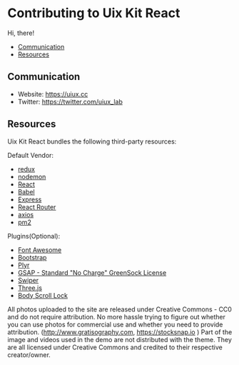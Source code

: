 # Contributing to Uix Kit React

Hi, there!

* [Communication](#communication)
* [Resources](#res)

<a name="communication"></a>
## Communication

* Website: https://uiux.cc
* Twitter: https://twitter.com/uiux_lab


<a name="res"></a>
## Resources

Uix Kit React bundles the following third-party resources:


Default Vendor:

- [redux](https://redux.js.org/)
- [nodemon](https://nodemon.io/)
- [React](https://reactjs.org/)
- [Babel](https://babeljs.io/)
- [Express](http://expressjs.com/)
- [React Router](https://reacttraining.com/react-router/web/guides/quick-start/)
- [axios](https://github.com/axios/axios)
- [pm2](https://pm2.keymetrics.io/)


Plugins(Optional):

- [Font Awesome](http://fontawesome.io)
- [Bootstrap](http://getbootstrap.com)
- [Plyr](https://plyr.io/)
- [GSAP - Standard "No Charge" GreenSock License](https://greensock.com)
- [Swiper](https://swiperjs.com/)
- [Three.js](https://threejs.org/)
- [Body Scroll Lock](https://github.com/willmcpo/body-scroll-lock)



All photos uploaded to the site are released under Creative Commons - CC0 and do not require attribution. No more hassle trying to figure out whether you can use photos for commercial use and whether you need to provide attribution. (http://www.gratisography.com, https://stocksnap.io ) Part of the image and videos used in the demo are not distributed with the theme. They are all licensed under Creative Commons and credited to their respective creator/owner.



